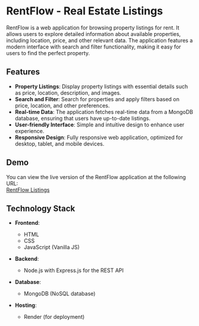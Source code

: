 # RentFlow - Real Estate Listings

RentFlow is a web application for browsing property listings for rent. It allows users to explore detailed information about available properties, including location, price, and other relevant data. The application features a modern interface with search and filter functionality, making it easy for users to find the perfect property.

## Features

- **Property Listings**: Display property listings with essential details such as price, location, description, and images.
- **Search and Filter**: Search for properties and apply filters based on price, location, and other preferences.
- **Real-time Data**: The application fetches real-time data from a MongoDB database, ensuring that users have up-to-date listings.
- **User-friendly Interface**: Simple and intuitive design to enhance user experience.
- **Responsive Design**: Fully responsive web application, optimized for desktop, tablet, and mobile devices.

## Demo

You can view the live version of the RentFlow application at the following URL:  
[RentFlow Listings](https://rentflow.onrender.com/listings)

## Technology Stack

- **Frontend**:  
  - HTML
  - CSS
  - JavaScript (Vanilla JS)

- **Backend**:  
  - Node.js with Express.js for the REST API

- **Database**:  
  - MongoDB (NoSQL database)

- **Hosting**:  
  - Render (for deployment)


   
